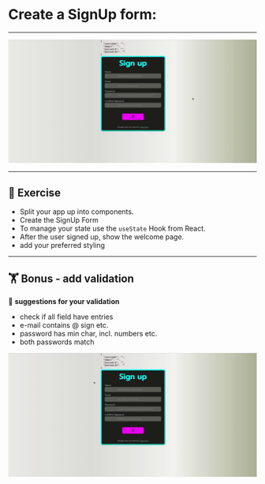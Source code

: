 # Create a SignUp form:

---
![](signUp.gif)


---

## :cartwheeling: Exercise

- Split your app up into components.
- Create the SignUp Form
- To manage your state use the `useState` Hook from React.
- After the user signed up, show the welcome page.
- add your preferred styling
---
## :weight_lifting: Bonus - add validation

:mag_right: **suggestions for your validation**

- check if all field have entries
- e-mail contains @ sign etc. 
- password has min char, incl. numbers etc.
- both passwords match


![](signUp-errors.gif)



